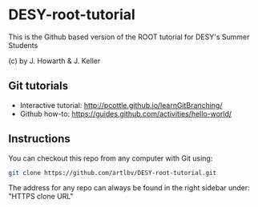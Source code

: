 # DESY-root-tutorial
This is the Github based version of the ROOT tutorial for DESY's Summer Students

(c) by J. Howarth & J. Keller

## Git tutorials
* Interactive tutorial: http://pcottle.github.io/learnGitBranching/
* Github how-to: https://guides.github.com/activities/hello-world/


## Instructions
You can checkout this repo from any computer with Git using:
```bash
git clone https://github.com/artlbv/DESY-root-tutorial.git
```

The address for any repo can always be found in the right sidebar under:
"HTTPS clone URL"
